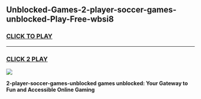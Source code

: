 
## Unblocked-Games-2-player-soccer-games-unblocked-Play-Free-wbsi8
<h3>
<a href="https://premium76.site?title=2-player-soccer-games-unblocked&ref=17A">CLICK TO PLAY</a></h3>
<hr>

<h3>
<a href="https://premium76.site?title=2-player-soccer-games-unblocked&ref=17A">CLICK 2 PLAY</a>
  
</h3>

<a href="https://premium76.site?title=2-player-soccer-games-unblocked&ref=17A"><img src="https://clearcache.store/games.png"></a>


**2-player-soccer-games-unblocked games unblocked: Your Gateway to Fun and Accessible Online Gaming**
